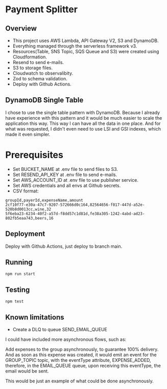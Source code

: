 # Payment Splitter

## Overview

- This project uses AWS Lambda, API Gateway V2, S3 and DynamoDB.
- Everything managed through the serverless framework v3.
- Resources(Table, SNS Topic, SQS Queue and S3) were created using Cloudformation.
- Resend to send e-mails.
- S3 to storage files.
- Cloudwatch to observalibity.
- Zod to schema validation.
- Deploy with Github Actions.

## DynamoDB Single Table

I chose to use the single table pattern with DynamoDB. Because I already have experience with this pattern and it would be much easier to scale the application this way. This way I can have all the data in one place. And for what was requested, I didn't even need to use LSI and GSI indexes, which made it even simpler.

# Prerequisites

- Set BUCKET_NAME at .env file to send files to S3.
- Set RESEND_API_KEY at .env file to send e-mails.
- Set AWS_ACCOUNT_ID at .env file to use publisher service.
- Set AWS credentials and all envs at Github secrets.
- CSV format:
```
groupId,payerId,expenseName,amount
2cf10f77-e30a-47c7-9207-572666d0c164,82564656-f017-447d-a52e-520b8d0013cc,wine,32
5f6eba23-6234-40f2-a57d-f8dd57c1d81d,fe38a305-1242-4abd-ad23-802fb5eaa743,beers,16
```

## Deployment

Deploy with Github Actions, just deploy to branch main.

## Running

```
npm run start
```

## Testing

```
npm test
```

## Known limitations

- Create a DLQ to queue SEND_EMAIL_QUEUE

I could have included more asynchronous flows, such as:

Add expenses to the group asynchronously, to guarantee 100% delivery. And as soon as this expense was created, it would emit an event for the GROUP_TOPIC topic, with the eventType attribute, EXPENSE_ADDED, therefore, in the EMAIL_QUEUE queue, upon receiving this eventType, the email would be sent.

This would be just an example of what could be done asynchronously.
